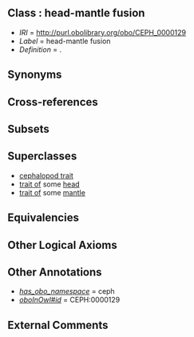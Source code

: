 
## Class : head-mantle fusion

 * *IRI* = http://purl.obolibrary.org/obo/CEPH_0000129
 * *Label* = head-mantle fusion
 * *Definition* = .

## Synonyms


## Cross-references


## Subsets


## Superclasses

 * [cephalopod trait](../../CEPH/00/CEPH_0000300.md)
 * [trait of](../../ceph#trait/of/ceph#trait_of.md) some [head](../../UBERON/33/UBERON_0000033.md)
 * [trait of](../../ceph#trait/of/ceph#trait_of.md) some [mantle](../../UBERON/75/UBERON_0006575.md)

## Equivalencies


## Other Logical Axioms


## Other Annotations

 * *[has_obo_namespace](../../ce/oboInOwl#hasOBONamespace.md)* = ceph
 * *[oboInOwl#id](../../id/oboInOwl#id.md)* = CEPH:0000129

## External Comments


